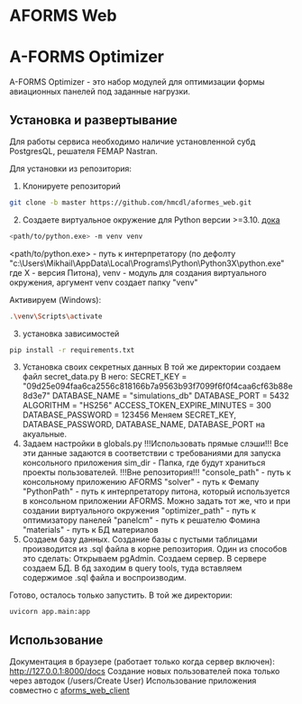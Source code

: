 # AFORMS Web

# A-FORMS Optimizer

A-FORMS Optimizer - это набор модулей для оптимизации формы авиационных панелей под заданные нагрузки.


## Установка и развертывание

Для работы сервиса необходимо наличие установленной субд PostgresQL, решателя FEMAP Nastran.

Для установки из репозитория:

1. Клонируете репозиторий
```bash
git clone -b master https://github.com/hmcdl/aformes_web.git
```

2. Создаете виртуальное окружение для Python версии >=3.10. [дока](https://docs.python.org/3/library/venv.html "документация по venv")
```bash
<path/to/python.exe> -m venv venv
```
<path/to/python.exe> - путь к интерпретатору (по дефолту "c:\Users\Mikhail\AppData\Local\Programs\Python\Python3X\python.exe" где Х - версия Питона), venv - модуль для создания виртуального окружения, аргумент venv создает папку "venv"

Активируем (Windows):
```bash
.\venv\Scripts\activate
```
3. установка зависимостей
```bash
pip install -r requirements.txt
```

3. Установка своих секретных данных
 В той же директории создаем файл secret_data.py
В него:
SECRET_KEY = "09d25e094faa6ca2556c818166b7a9563b93f7099f6f0f4caa6cf63b88e8d3e7"
DATABASE_NAME = "simulations_db"
DATABASE_PORT = 5432
ALGORITHM = "HS256"
ACCESS_TOKEN_EXPIRE_MINUTES = 300
DATABASE_PASSWORD = 123456
Меняем SECRET_KEY, DATABASE_PASSWORD, DATABASE_NAME, DATABASE_PORT на акуальные. 
4. Задаем настройки в globals.py !!!Использовать прямые слэши!!!
Все эти данные задаются в соответствии с требованиями для запуска консольного приложения
sim_dir - Папка, где будут храниться проекты пользователей. !!!Вне репозитория!!!
"console_path" - путь к консольному приложению AFORMS
"solver" - путь к Фемапу
"PythonPath" - путь к интерпретатору питона, который используется в консольном приложении AFORMS. Можно задать тот же, что и при создании виртуального окружения
"optimizer_path" - путь к оптимизатору панелей
"panelcm" - путь к решателю Фомина
"materials" - путь к БД материалов
5. Создаем базу данных. Создание базы с пустыми таблицами производится из .sql файла в корне репозитория. Один из способов это сделать:
Открываем pgAdmin. Создаем сервер. В сервере создаем БД. В бд заходим в query tools, туда вставляем содержимое .sql файла и воспроизводим.

Готово, осталось только запустить. В той же директории:
```bash
uvicorn app.main:app
```
## Использование
Документация в браузере (работает только когда сервер включен): 
http://127.0.0.1:8000/docs 
Создание новых пользователей пока только через автодок (/users/Create User)
Использование приложения совместно с [aforms_web_client](https://docs.python.org/3/library/venv.html "документация по venv")